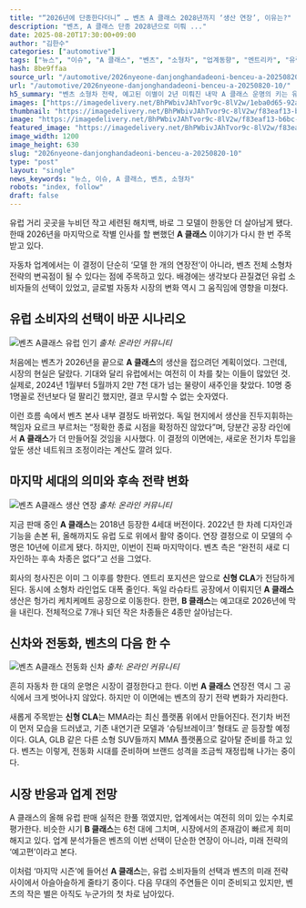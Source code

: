 ```yaml
---
title: "“2026년에 단종한다더니” … 벤츠 A 클래스 2028년까지 ‘생산 연장’, 이유는?"
description: "벤츠, A 클래스 단종 2028년으로 미뤄 ..."
date: 2025-08-20T17:30:00+09:00
author: "김한수"
categories: ["automotive"]
tags: ["뉴스", "이슈", "A 클래스", "벤츠", "소형차", "업계동향", "엔트리카", "유럽수요재발견", "세대교체예고"]
hash: 8be9ffaa
source_url: "/automotive/2026nyeone-danjonghandadeoni-benceu-a-20250820-10/"
url: "/automotive/2026nyeone-danjonghandadeoni-benceu-a-20250820-10/"
h5_summary: "벤츠 소형차 전략, 예고된 이별이 2년 미뤄진 내막 A 클래스 운명의 키는 유럽 소비자가 쥐었다"
images: ["https://imagedelivery.net/BhPWbivJAhTvor9c-8lV2w/1eba0d65-92a3-4bee-dc91-ccc770672a00/public", "https://imagedelivery.net/BhPWbivJAhTvor9c-8lV2w/7187c2f0-6c91-40b3-0f16-60bccfce0e00/public", "https://imagedelivery.net/BhPWbivJAhTvor9c-8lV2w/ca75d5d9-0a04-407f-a141-be02797c0f00/public", "https://imagedelivery.net/BhPWbivJAhTvor9c-8lV2w/f83eaf13-b6bc-476b-495d-1da61141a700/public"]
thumbnail: "https://imagedelivery.net/BhPWbivJAhTvor9c-8lV2w/f83eaf13-b6bc-476b-495d-1da61141a700/public"
image: "https://imagedelivery.net/BhPWbivJAhTvor9c-8lV2w/f83eaf13-b6bc-476b-495d-1da61141a700/public"
featured_image: "https://imagedelivery.net/BhPWbivJAhTvor9c-8lV2w/f83eaf13-b6bc-476b-495d-1da61141a700/public"
image_width: 1200
image_height: 630
slug: "2026nyeone-danjonghandadeoni-benceu-a-20250820-10"
type: "post"
layout: "single"
news_keywords: "뉴스, 이슈, A 클래스, 벤츠, 소형차"
robots: "index, follow"
draft: false
---
```


유럽 거리 곳곳을 누비던 작고 세련된 해치백, 바로 그 모델이 한동안 더 살아남게 됐다. 한때 2026년을 마지막으로 작별 인사를 할 뻔했던 **A 클래스** 이야기가 다시 한 번 주목받고 있다.

자동차 업계에서는 이 결정이 단순히 ‘모델 한 개의 연장전’이 아니라, 벤츠 전체 소형차 전략의 변곡점이 될 수 있다는 점에 주목하고 있다. 배경에는 생각보다 끈질겼던 유럽 소비자들의 선택이 있었고, 글로벌 자동차 시장의 변화 역시 그 움직임에 영향을 미쳤다.

## 유럽 소비자의 선택이 바꾼 시나리오

![벤츠 A클래스 유럽 인기](https://imagedelivery.net/BhPWbivJAhTvor9c-8lV2w/1eba0d65-92a3-4bee-dc91-ccc770672a00/public)
*출처: 온라인 커뮤니티*


처음에는 벤츠가 2026년을 끝으로 **A 클래스**의 생산을 접으려던 계획이었다. 그런데, 시장의 현실은 달랐다. 기대와 달리 유럽에서는 여전히 이 차를 찾는 이들이 많았던 것. 실제로, 2024년 1월부터 5월까지 2만 7천 대가 넘는 물량이 새주인을 찾았다. 10명 중 1명꼴로 전년보다 덜 팔리긴 했지만, 결코 무시할 수 없는 숫자였다.

이런 흐름 속에서 벤츠 본사 내부 결정도 바뀌었다. 독일 현지에서 생산을 진두지휘하는 책임자 요르크 부르처는 “정확한 종료 시점을 확정하진 않았다”며, 당분간 공장 라인에서 **A 클래스**가 더 만들어질 것임을 시사했다. 이 결정의 이면에는, 새로운 전기차 투입을 앞둔 생산 네트워크 조정이라는 계산도 깔려 있다.

## 마지막 세대의 의미와 후속 전략 변화

![벤츠 A클래스 생산 연장](https://imagedelivery.net/BhPWbivJAhTvor9c-8lV2w/ca75d5d9-0a04-407f-a141-be02797c0f00/public)
*출처: 온라인 커뮤니티*


지금 판매 중인 **A 클래스**는 2018년 등장한 4세대 버전이다. 2022년 한 차례 디자인과 기능을 손본 뒤, 올해까지도 유럽 도로 위에서 활약 중이다. 연장 결정으로 이 모델의 수명은 10년에 이르게 됐다. 하지만, 이번이 진짜 마지막이다. 벤츠 측은 “완전히 새로 디자인하는 후속 차종은 없다”고 선을 그었다.

회사의 청사진은 이미 그 이후를 향한다. 엔트리 포지션은 앞으로 **신형 CLA**가 전담하게 된다. 동시에 소형차 라인업도 대폭 줄인다. 독일 라슈타트 공장에서 이뤄지던 **A 클래스** 생산은 헝가리 케치케메트 공장으로 이동한다. 한편, **B 클래스**는 예고대로 2026년에 막을 내린다. 전체적으로 7개나 되던 작은 차종들은 4종만 살아남는다.

## 신차와 전동화, 벤츠의 다음 한 수

![벤츠 A클래스 전동화 신차](https://imagedelivery.net/BhPWbivJAhTvor9c-8lV2w/7187c2f0-6c91-40b3-0f16-60bccfce0e00/public)
*출처: 온라인 커뮤니티*


흔히 자동차 한 대의 운명은 시장이 결정한다고 한다. 이번 **A 클래스** 연장전 역시 그 공식에서 크게 벗어나지 않았다. 하지만 이 이면에는 벤츠의 장기 전략 변화가 자리한다.

새롭게 주목받는 **신형 CLA**는 MMA라는 최신 플랫폼 위에서 만들어진다. 전기차 버전이 먼저 모습을 드러냈고, 기존 내연기관 모델과 ‘슈팅브레이크’ 형태도 곧 등장할 예정이다. GLA, GLB 같은 다른 소형 SUV들까지 MMA 플랫폼으로 갈아탈 준비를 하고 있다. 벤츠는 이렇게, 전동화 시대를 준비하며 브랜드 성격을 조금씩 재정립해 나가는 중이다.

## 시장 반응과 업계 전망

A 클래스의 올해 유럽 판매 실적은 한풀 꺾였지만, 업계에서는 여전히 의미 있는 수치로 평가한다. 비슷한 시기 **B 클래스**는 6천 대에 그치며, 시장에서의 존재감이 빠르게 희미해지고 있다. 업계 분석가들은 벤츠의 이번 선택이 단순한 연장이 아니라, 미래 전략의 ‘예고편’이라고 본다.

이처럼 ‘마지막 시즌’에 들어선 **A 클래스**는, 유럽 소비자들의 선택과 벤츠의 미래 전략 사이에서 아슬아슬하게 줄타기 중이다. 다음 무대의 주연들은 이미 준비되고 있지만, 벤츠의 작은 별은 아직도 누군가의 첫 차로 남아있다.
